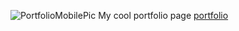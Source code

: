 ![PortfolioMobilePic](https://github.com/Dhicci/Dhicci/assets/29203508/8270767e-6267-442a-9784-cec4ab7af425)
My cool portfolio page [portfolio](https://dhicci.github.io/)
